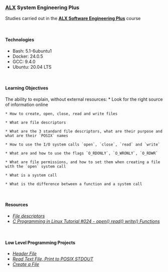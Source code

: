 ### [ALX](https://www.alxafrica.com/) System Engineering Plus

Studies carried out in the **[ALX Software Engineering Plus](https://www.alxafrica.com/software-engineering-plus/)** course

<br />

#### Technologies

* Bash:     5.1-6ubuntu1
* Docker:   24.0.5
* GCC:      9.4.0
* Ubuntu:   20.04 LTS

<br />

#### Learning Objectives

The ability to explain, without external resources:
	* Look for the right source of information online

	* How to create, open, close, read and write files

	* What are file descriptors

	* What are the 3 standard file descriptors, what are their purpose and what are their `POSIX` names

	* How to use the I/O system calls `open`, `close`, `read` and `write`

	* What are and how to use the flags `O_RDONLY`, `O_WRONLY`, `O_RDWR`

	* What are file permissions, and how to set them when creating a file with the `open` system call

	* What is a system call

	* What is the difference between a function and a system call

<br />

#### Resources

* _[File descriptors](https://en.wikipedia.org/wiki/File_descriptor)_
* _[C Programming in Linux Tutorial #024 - open() read() write() Functions](https://www.youtube.com/watch?v=e-srF6c3TJ8)_

<br />

#### Low Level Programming Projects

* _[Header File](main.h)_
* _[Read Text File, Print to POSIX STDOUT](0-read_textfile.c)_ 
* _[Create a File](1-create_file.c)_

<br />

